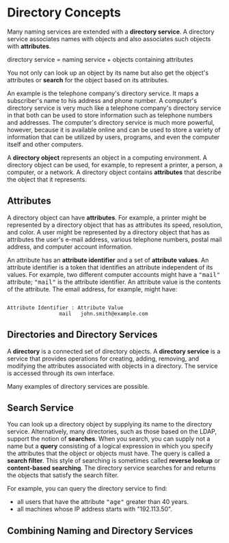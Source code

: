 
# Directory Concepts

Many naming services are extended with a **directory service**. A directory service associates names with objects and also associates such objects with **attributes**.

directory service = naming service + objects containing attributes

You not only can look up an object by its name but also get the object's attributes or **search** for the object based on its attributes.

An example is the telephone company's directory service. It maps a subscriber's name to his address and phone number. A computer's directory service is very much like a telephone company's directory service in that both can be used to store information such as telephone numbers and addresses. The computer's directory service is much more powerful, however, because it is available online and can be used to store a variety of information that can be utilized by users, programs, and even the computer itself and other computers.

A **directory object** represents an object in a computing environment. A directory object can be used, for example, to represent a printer, a person, a computer, or a network. A directory object contains **attributes** that describe the object that it represents.

## Attributes

A directory object can have **attributes**. For example, a printer might be represented by a directory object that has as attributes its speed, resolution, and color. A user might be represented by a directory object that has as attributes the user's e-mail address, various telephone numbers, postal mail address, and computer account information.

An attribute has an **attribute identifier** and a set of **attribute values**. An attribute identifier is a token that identifies an attribute independent of its values. For example, two different computer accounts might have a <tt>"mail"</tt> attribute; <tt>"mail"</tt> is the attribute identifier. An attribute value is the contents of the attribute. The email address, for example, might have:

```

Attribute Identifier : Attribute Value
                 mail   john.smith@example.com

```

## Directories and Directory Services

A **directory** is a connected set of directory objects. A **directory service** is a service that provides operations for creating, adding, removing, and modifying the attributes associated with objects in a directory. The service is accessed through its own interface.

Many examples of directory services are possible.

## Search Service

You can look up a directory object by supplying its name to the directory service. Alternatively, many directories, such as those based on the LDAP, support the notion of **searches**. When you search, you can supply not a name but a **query** consisting of a logical expression in which you specify the attributes that the object or objects must have. The query is called a **search filter**. This style of searching is sometimes called **reverse lookup** or **content-based searching**. The directory service searches for and returns the objects that satisfy the search filter.

For example, you can query the directory service to find:

- all users that have the attribute <tt>"age"</tt> greater than 40 years.
- all machines whose IP address starts with "192.113.50".

## Combining Naming and Directory Services
